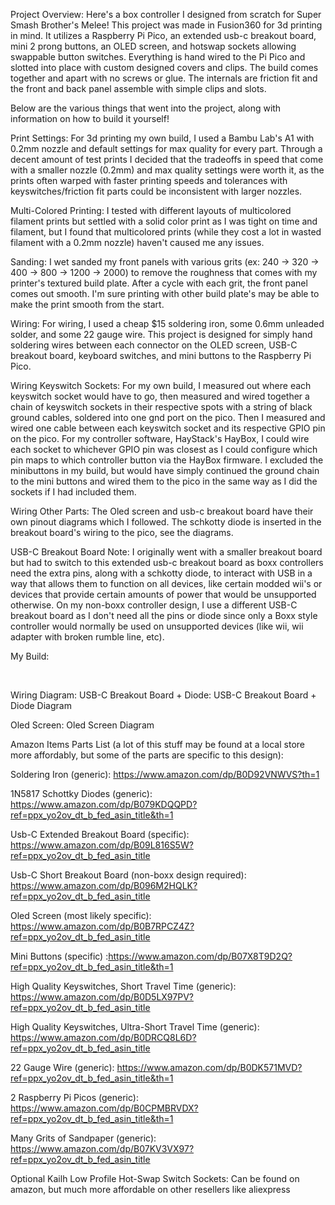 ​Project Overview: Here's a box controller I designed from scratch for Super Smash Brother's Melee! This project was made in Fusion360 for 3d printing in mind. It utilizes a Raspberry Pi Pico, an extended usb-c breakout board, mini 2 prong buttons, an OLED screen, and hotswap sockets allowing swappable button switches. Everything is hand wired to the Pi Pico and slotted into place with custom designed covers and clips. The build comes together and apart with no screws or glue. The internals are friction fit and the front and back panel assemble with simple clips and slots.

Below are the various things that went into the project, along with information on how to build it yourself!

​Print Settings: For 3d printing my own build, I used a Bambu Lab's A1 with 0.2mm nozzle and default settings for max quality for every part. Through a decent amount of test prints I decided that the tradeoffs in speed that come with a smaller nozzle (0.2mm) and max quality settings were worth it, as the prints often warped with faster printing speeds and tolerances with keyswitches/friction fit parts could be inconsistent with larger nozzles. 

​Multi-Colored Printing: I tested with different layouts of multicolored filament prints but settled with a solid color print as I was tight on time and filament, but I found that multicolored prints (while they cost a lot in wasted filament with a 0.2mm nozzle) haven't caused me any issues. 

​Sanding: I wet sanded my front panels with various grits (ex: 240 -> 320 -> 400 -> 800 -> 1200 -> 2000) to remove the roughness that comes with my printer's textured build plate. After a cycle with each grit, the front panel comes out smooth. I'm sure printing with other build plate's may be able to make the print smooth from the start.

​Wiring: For wiring, I used a cheap $15 soldering iron, some 0.6mm unleaded solder, and some 22 gauge wire. This project is designed for simply hand soldering wires between each connector on the OLED screen, USB-C breakout board, keyboard switches, and mini buttons to the Raspberry Pi Pico. 

​​Wiring Keyswitch Sockets: For my own build, I measured out where each keyswitch socket would have to go, then measured and wired together a chain of keyswitch sockets in their respective spots with a string of black ground cables, soldered into one gnd port on the pico. Then I measured and wired one cable between each keyswitch socket and its respective GPIO pin on the pico. For my controller software, HayStack's HayBox, I could wire each socket to whichever GPIO pin was closest as I could configure which pin maps to which controller button via the HayBox firmware. I excluded the minibuttons in my build, but would have simply continued the ground chain to the mini buttons and wired them to the pico in the same way as I did the sockets if I had included them.

 ​Wiring Other Parts: ​The Oled screen and usb-c breakout board have their own pinout diagrams which I followed. The schkotty diode is inserted in the breakout board's wiring to the pico, see the diagrams.

​USB-C Breakout Board Note:​ I originally went with a smaller breakout board but had to switch to this extended usb-c breakout board as boxx controllers need the extra pins, along with a schkotty diode, to interact with USB in a way that allows them to function on all devices, like certain modded wii's or devices that provide certain amounts of power that would be unsupported otherwise. ​​​On my non-boxx controller design, I use a different USB-C breakout board as I don't need all the pins or diode since only a Boxx style controller would normally be used on unsupported devices (like wii, wii adapter with broken rumble line, etc).

​My Build:

​​

​Wiring Diagram:
USB-C Breakout Board + Diode:​​​​​​​​​​
​​​​​​​USB-C Breakout Board + Diode Diagram​

​Oled Screen:
​​​Oled Screen Diagram​

​Amazon Items Parts List (a lot of this stuff may be found at a local store more affordably, but some of the parts are specific to this design):

Soldering Iron (generic): https://www.amazon.com/dp/B0D92VNWVS?th=1

1N5817 Schottky Diodes (generic)​: https://www.amazon.com/dp/B079KDQQPD?ref=ppx_yo2ov_dt_b_fed_asin_title&th=1

​​Usb-C Extended Breakout Board (specific​)​: https://www.amazon.com/dp/B09L816S5W?ref=ppx_yo2ov_dt_b_fed_asin_title

Usb-C Short Breakout Board (non-boxx design required)​: https://www.amazon.com/dp/B096M2HQLK?ref=ppx_yo2ov_dt_b_fed_asin_title

​​Oled Screen (most likely specific): ​https://www.amazon.com/dp/B0B7RPCZ4Z?ref=ppx_yo2ov_dt_b_fed_asin_title

​Mini Buttons (specific​)​ :​https://www.amazon.com/dp/B07X8T9D2Q?ref=ppx_yo2ov_dt_b_fed_asin_title&th=1

​High Quality Keyswitches, Short Travel Time (generic)​: https://www.amazon.com/dp/B0D5LX97PV?ref=ppx_yo2ov_dt_b_fed_asin_title

High Quality Keyswitches, Ultra-Short Travel Time (generic)​:​​ https://www.amazon.com/dp/B0DRCQ8L6D?ref=ppx_yo2ov_dt_b_fed_asin_title​

22 Gauge Wire (generic)​: https://www.amazon.com/dp/B0DK571MVD?ref=ppx_yo2ov_dt_b_fed_asin_title&th=1​

2 Raspberry Pi Picos (generic)​: https://www.amazon.com/dp/B0CPMBRVDX?ref=ppx_yo2ov_dt_b_fed_asin_title&th=1​

Many Grits of Sandpaper (generic): https://www.amazon.com/dp/B07KV3VX97?ref=ppx_yo2ov_dt_b_fed_asin_title​

Optional Kailh Low Profile Hot-Swap Switch Sockets: Can be found on amazon, but much more affordable on other resellers like aliexpress
